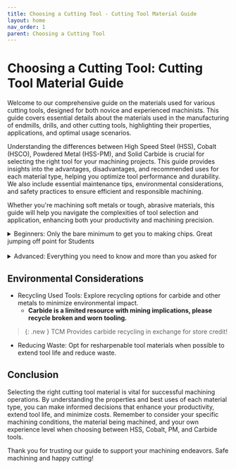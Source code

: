 ```yaml
---
title: Choosing a Cutting Tool - Cutting Tool Material Guide
layout: home
nav_order: 1
parent: Choosing a Cutting Tool
---
```


# Choosing a Cutting Tool: Cutting Tool Material Guide

Welcome to our comprehensive guide on the materials used for various cutting tools, designed for both novice and experienced machinists. This guide covers essential details about the materials used in the manufacturing of endmills, drills, and other cutting tools, highlighting their properties, applications, and optimal usage scenarios.

Understanding the differences between High Speed Steel (HSS), Cobalt (HSCO), Powdered Metal (HSS-PM), and Solid Carbide is crucial for selecting the right tool for your machining projects. This guide provides insights into the advantages, disadvantages, and recommended uses for each material type, helping you optimize tool performance and durability. We also include essential maintenance tips, environmental considerations, and safety practices to ensure efficient and responsible machining.

Whether you're machining soft metals or tough, abrasive materials, this guide will help you navigate the complexities of tool selection and application, enhancing both your productivity and machining precision.

<details markdown=block>

  <summary markdown=span>Beginners: Only the bare minimum to get you to making chips. Great jumping off point for Students</summary>

## High Speed Steel (HSS)

Made from a blend of chromium, tungsten, and molybdenum, HSS offers greater hardness, toughness, and durability compared to conventional carbon steel. It is well-suited for both ferrous and nonferrous metals, withstanding higher temperatures and wear during milling operations.

### Advantages

- **Economical:** Cost-effective compared to advanced materials.
- **Tough and Forgiving:** Ideal for operators with less experience.
- **Shock Absorbing:** Suitable for less rigid setups.
- **Versatile:** Works with various materials.

## Solid Carbide (Carbide)

This material is a composite of carbon and tungsten, forming a highly resistant compound. Carbide endmills are preferred for their ability to maintain performance under demanding conditions, such as machining hard materials and achieving high-quality surface finishes. They are particularly effective in newer milling machines that operate at high speeds.

### Advantages

- **Hardness and Durability:** Provides the longest tool life.
- **Longest Tool Life:** Outlasts Cobalt & HSS by 10-20 times reducing cost over the long run.
- **Efficiency:** Allows higher feed rates and RPM, can run 3 to 5 times faster feed rates and Higher RPM than Cobalt tooling.


## Our Recommendation For Beginners

- **Starting Tools:** We recommend starting with HSS tooling when you're new to CNC or manual milling. This is because HSS is more forgiving of errors, which are common as you learn to home/zero your machine, set up work-piece holding, and perform basic operations.
- **Progression:** Once you're comfortable with basic machining tasks and less likely to make costly mistakes, transitioning to carbide tools can significantly enhance your efficiency, skipping other tool materials all together.

 </details>
 
 <br>
 
<details markdown=block>

  <summary markdown=span>Advanced: Everything you need to know and more than you asked for</summary>

## High Speed Steel (HSS)

Made from a blend of chromium, tungsten, and molybdenum, HSS offers greater hardness, toughness, and durability compared to conventional carbon steel. It is well-suited for both ferrous and nonferrous metals, capable of withstanding higher temperatures and wear during milling operations.

### Advantages

- **Economical:** Cost-effective compared to advanced materials.
- **Tough and Forgiving:** Ideal for operators with less experience.
- **Shock Absorbing:** Suitable for less rigid setups.
- **Versatile:** Effective across a variety of materials.
- **Red Hardness:** Maintains hardness up to 1000°F without significant dulling.
- **Easy to Resharpen:** Simplifies maintenance and extends tool life.

### Disadvantages

- **Rust:** May rust when used with coolant and improper storage.
- **Lower Productivity:** Requires slower feeds and speeds compared to more expensive materials.

### Grades/Types/Compositions

#### HSS-L

- This material is suitable for drilling ordinary metals, such as iron, copper, aluminum alloy, and other low and medium hardness metal, as well as wood, plastic, etc.
- Not suitable for drilling stainless steel, mold steel, and additional high strength, high hardness metal.
- **4241:** Common grade available in hardware stores.
- **4341:** Offers slightly better wear resistance.

#### HSS

- Suitable for drilling various metals including stainless steel, iron, copper, and aluminum alloy.
- **9341**
- **6542 (M2):** High molybdenum content for superior strength and heat resistance. Widely used in industrial applications.

#### HSS-E

- **6543:** A vanadium content of 3-4%, much higher wear resistance but will reduce the grinding efficiency, suitable for the manufacture of threaded tools

### Use Cases

- **Work-piece Materials**
    - **Soft Steels:** HSS endmills work well with lower hardness steels. They can handle the material without wearing out too quickly, which makes them a cost-effective choice for many standard milling operations.
    - **Non-Ferrous Metals:** Materials like aluminum and brass are ideal for HSS endmills. These metals are softer and non-abrasive, allowing HSS endmills to perform effectively without excessive wear.
    - **Plastics:** HSS is suitable for cutting many plastics. Its sharpness and resistance to wear at lower temperatures make it a good choice for precise cuts in various plastic materials.
    - **Wood:** HSS endmills can also be used effectively in woodworking. They are capable of cutting through wood cleanly and maintaining a sharp edge, even with repeated use.
- **Machine Compatibility:**
    - Ideal for use with drill presses and hand power tools due to its toughness and shock absorption.
    - Ideal for less rigid manual mills and CNC machines.

## Cobalt (HSCO)

Cobalt endmills, which are HSS tools enhanced with 5-10% cobalt, offer improved hardness and heat resistance. This makes them suitable for tougher materials that standard HSS cannot handle effectively, such as stainless steel and titanium alloys.

### Advantages

- **Harder than plain HSS:** Offers better heat and wear resistance.
- **Enhanced Performance:** Provides significant performance enhancements over standard HSS.
- **Easy to Resharpen:** Maintains performance even after resharpening.

### Grades/Types/Compositions

#### M35 (Cobalt)

- Contains 5% cobalt, suitable for drilling a variety of hard metals, such as stainless steel, iron, copper, aluminum alloy, cast iron, 45# steel, and other metals.

#### M42 (Super Cobalt)

- Contains 8% cobalt, offering increased performance and durability in demanding applications.

### Use Cases

- **Work-piece Materials**
    - **Harder Steels:** Cobalt endmills excel in cutting through tougher steels, including high carbon and alloy steels. Their increased heat resistance allows them to maintain their integrity and sharpness even at higher cutting temperatures.
    - **Stainless Steel:** This material is known for its toughness and tendency to work-harden. Cobalt endmills are well-suited for this application due to their ability to withstand the heat generated during machining, preventing premature wear.
    - **Titanium Alloys:** These materials are both strong and abrasive, and they require a tool that can withstand high temperatures without losing hardness. Cobalt endmills are a good choice here, as their 5-10% cobalt content provides the necessary durability and heat resistance.
    - **Nickel Alloys:** Alloys like Inconel are extremely hard to machine due to their high work-hardening rates and high-temperature resilience. Cobalt endmills are effective for these materials due to their enhanced heat and wear resistance.
    - **Cast Irons:** While HSS can also be used for cast irons, cobalt endmills offer longer tool life and improved performance due to their toughness, especially with more abrasive cast irons or those with higher hardness levels.

## Powdered Metal (HSS-PM)

HSS Powdered Metal Endmills are made from powdered metals that are pressed and sintered to form the tool. They generally consist of HSS with additional elements such as cobalt or vanadium to enhance performance. They are particularly valuable for applications involving variable cutting loads and for machining tool steels and hardened steels.

### Advantages

- **Shock Resistance:** Excellent for applications involving variable cutting loads. They perform well in applications involving variable cutting loads and are particularly effective in cutting tool steels and hardened materials without chipping.

### Disadvantages

- **Cost:** Generally more expensive than HSS and Cobalt.

### Grades/Types/Compositions

- **Finer Grain Structure:** Due to the powder metallurgy process.
- **PM M4:** Known for superior red hardness and wear resistance.

### Use Cases

- **Work-piece Materials**
    - **Hardened Steels:** PM endmills are particularly effective for machining tool steels and other hardened steels. Their toughness and wear resistance make them suitable for cutting materials with high hardness levels without excessive wear or chipping.
    - **Stainless Steels:** Known for their work-hardening properties and abrasive nature, stainless steels are well-suited for PM endmills. The fine grain structure of PM endmills allows for a sharp cutting edge that can maintain its integrity under the high temperatures generated when machining stainless steel.
    - **Titanium Alloys:** These materials are challenging to machine due to their strength and tendency to adhere to the cutting tool. PM endmills, particularly those with specific coatings, can effectively handle titanium by reducing wear and preventing material buildup on the cutting edge.
    - **Nickel-based Alloys:** Alloys such as Inconel and Waspaloy are used in high-temperature applications and are notoriously tough to machine. PM endmills, with their superior red hardness and durability, are capable of handling these materials, especially when high precision and finish quality are required.
    - **High-Temperature Alloys:** Other high-temperature alloys, including those used in aerospace applications, require tools that can withstand the extreme conditions without losing hardness. PM endmills are designed to excel in these environments, making them a preferred choice for aerospace component machining.
    - **Cast Irons:** While cast irons can often be machined using less advanced tools, PM endmills provide a higher level of performance, particularly with abrasive or high-silicon cast irons, due to their wear resistance and ability to maintain a sharp cutting edge.

## Solid Carbide (Carbide)

This material is a composite of carbon and tungsten, forming a highly resistant compound. Carbide endmills are preferred for their ability to maintain performance under demanding conditions, such as machining hard materials and achieving high-quality surface finishes. They are particularly effective in newer milling machines that operate at high speeds.

### Advantages

- **Hardness:** Offers the sharpest edges and maintains them under high temperatures.
- **Longest Tool Life:** Provides significantly longer life, reducing the need for frequent replacement.
- **Efficiency:** Capable of operating at higher speeds and feeds, enhancing productivity.
- **High Precision:** Capable of producing fine finishes and precise cuts, especially in tough materials.

### Disadvantages

- **Cost:** High initial investment, offset by longer lifespan with proper use.
- **Brittleness:** Carbide is unsuitable for "flexible" applications and should not be used in hand drills where tool flexing is likely.
- **Thermal Sensitivity:** Requires careful handling of cooling methods. Susceptible to thermal shock, most provide continuous OR no cooling, do not use a spray bottle
- Needs specialized equipment like a diamond grinder for resharpening.

### Grades/Types/Compositions

- **Micro-grain Structure:** Finer grains leads to improved finish and tool life
- Tungsten Carbide (WC)
    - Primary Carbide Component
- Titanium Carbide (TiC)
    - Added to increase resistance to abrasive wear or cratering of ship forming surface
- Tantalum Carbide (TaC)
    - Added to increase resistance to cutting edge deformation at higher temperatures during heavy cuts

### Use Cases

- **High Precision Manufacturing:** Essential for achieving fine finishes in hard materials.
- **Work-piece Materials**
    - **Hardened Steels:** Carbide endmills excel at machining steels with high hardness levels (above 45 HRC), including tool steels and die steels. Their hardness allows them to maintain a sharp edge and resist wear during the machining of these tough materials.
    - **Stainless Steels:** The toughness and thermal resistance of carbide make it ideal for cutting austenitic, martensitic, and duplex varieties of stainless steel, which are commonly used in the medical and aerospace industries.
    - **Titanium Alloys:** These alloys, such as Titanium 6Al-4V, are notoriously difficult to machine due to their strength and low thermal conductivity. Carbide endmills can operate at high speeds necessary to prevent material build-up on the cutting edge, thereby avoiding premature tool failure.
    - **Nickel-based Alloys:** Materials like Inconel and Monel are used in aerospace and marine applications due to their corrosion resistance and strength at high temperatures. Carbide endmills are one of the few tools hard enough to effectively cut these materials efficiently.
    - **Composite Materials:** Carbide is often used to machine carbon fiber-reinforced plastics (CFRP) and metal matrix composites (MMC). Its hardness and wear resistance are critical for achieving clean cuts and preventing material fraying or delamination.
    - **Precious Metals:** For industries working with precious metals like platinum, gold, and silver, where precision and finish quality are paramount, carbide endmills provide the necessary accuracy and surface finish.
    - **Aluminum Alloys:** Although softer, high-silicon aluminum alloys and other abrasive aluminum types can be effectively machined using carbide tools, particularly when a fine finish is required or when working at very high speeds.
    - **Hard Plastics and Acrylics:** For hard plastics and engineering polymers such as polycarbonate, PEEK, and acrylic, carbide endmills ensure smooth finishes and sharp, clean cuts without the material melting or deforming.

### Notes

- Must use high quality tool holders due to Carbide's brittleness and the higher cutting speeds

</details>

## Environmental Considerations

- Recycling Used Tools: Explore recycling options for carbide and other metals to minimize environmental impact.
    - **Carbide is a limited resource with mining implications, please recycle broken and worn tooling.**
> {: .new  }
>TCM Provides carbide recycling in exchange for store credit!
- Reducing Waste: Opt for resharpenable tool materials when possible to extend tool life and reduce waste.

## Conclusion

Selecting the right cutting tool material is vital for successful machining operations. By understanding the properties and best uses of each material type, you can make informed decisions that enhance your productivity, extend tool life, and minimize costs. Remember to consider your specific machining conditions, the material being machined, and your own experience level when choosing between HSS, Cobalt, PM, and Carbide tools.

Thank you for trusting our guide to support your machining endeavors. Safe machining and happy cutting!
